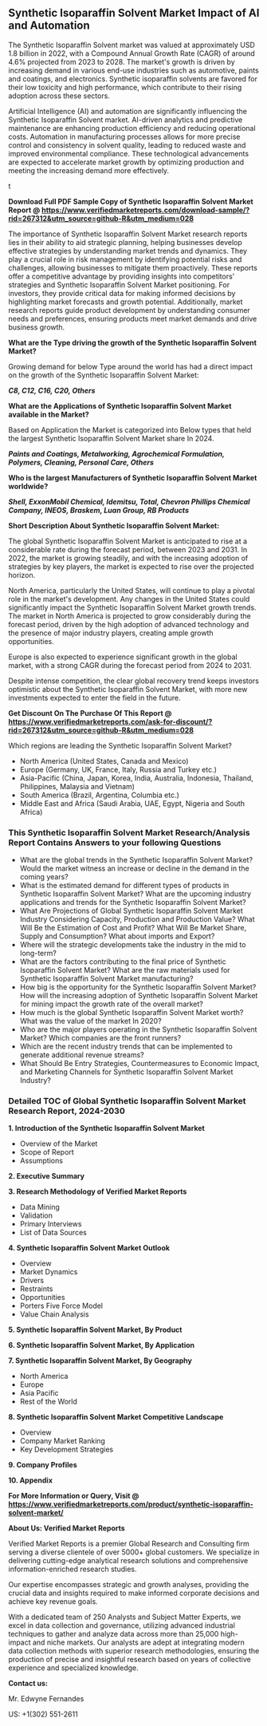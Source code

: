 <h2>Synthetic Isoparaffin Solvent Market Impact of AI and Automation</h2><p>The Synthetic Isoparaffin Solvent market was valued at approximately USD 1.8 billion in 2022, with a Compound Annual Growth Rate (CAGR) of around 4.6% projected from 2023 to 2028. The market's growth is driven by increasing demand in various end-use industries such as automotive, paints and coatings, and electronics. Synthetic isoparaffin solvents are favored for their low toxicity and high performance, which contribute to their rising adoption across these sectors.</p><p>Artificial Intelligence (AI) and automation are significantly influencing the Synthetic Isoparaffin Solvent market. AI-driven analytics and predictive maintenance are enhancing production efficiency and reducing operational costs. Automation in manufacturing processes allows for more precise control and consistency in solvent quality, leading to reduced waste and improved environmental compliance. These technological advancements are expected to accelerate market growth by optimizing production and meeting the increasing demand more effectively.</p>t</p><p id="" class=""><strong>Download Full PDF Sample Copy of Synthetic Isoparaffin Solvent Market Report @ <a href="https://www.verifiedmarketreports.com/download-sample/?rid=267312&utm_source=github-R&utm_medium=028" target="_blank">https://www.verifiedmarketreports.com/download-sample/?rid=267312&utm_source=github-R&utm_medium=028</a></strong></p><p>The importance of&nbsp;Synthetic Isoparaffin Solvent Market research reports lies in their ability to aid strategic planning, helping businesses develop effective strategies by understanding market trends and dynamics. They play a crucial role in risk management by identifying potential risks and challenges, allowing businesses to mitigate them proactively. These reports offer a competitive advantage by providing insights into competitors' strategies and Synthetic Isoparaffin Solvent Market positioning. For investors, they provide critical data for making informed decisions by highlighting market forecasts and growth potential. Additionally, market research reports guide product development by understanding consumer needs and preferences, ensuring products meet market demands and drive business growth.</p><p><strong>What are the&nbsp;Type driving the growth of the Synthetic Isoparaffin Solvent Market?</strong></p><p id="" class="">Growing demand for below Type around the world has had a direct impact on the growth of the Synthetic Isoparaffin Solvent Market:</p><em><strong>C8, C12, C16, C20, Others</strong></em></p><strong>What are the&nbsp;Applications&nbsp;of Synthetic Isoparaffin Solvent Market available in the Market?</strong></p><p id="" class="">Based on Application the Market is categorized into Below types that held the largest Synthetic Isoparaffin Solvent Market share In 2024.</p><em><strong>Paints and Coatings, Metalworking, Agrochemical Formulation, Polymers, Cleaning, Personal Care, Others</strong></em></p><strong>Who is the largest Manufacturers of Synthetic Isoparaffin Solvent Market worldwide?</strong></p><p><em><strong>Shell, ExxonMobil Chemical, Idemitsu, Total, Chevron Phillips Chemical Company, INEOS, Braskem, Luan Group, RB Products</strong></em></p><p id="" class=""><strong>Short Description About Synthetic Isoparaffin Solvent Market:</strong></p><p>The global Synthetic Isoparaffin Solvent Market is anticipated to rise at a considerable rate during the forecast period, between 2023 and 2031. In 2022, the market is growing steadily, and with the increasing adoption of strategies by key players, the market is expected to rise over the projected horizon.</p><p>North America, particularly the United States, will continue to play a pivotal role in the market's development. Any changes in the United States could significantly impact the Synthetic Isoparaffin Solvent Market growth trends. The market in North America is projected to grow considerably during the forecast period, driven by the high adoption of advanced technology and the presence of major industry players, creating ample growth opportunities.</p><p>Europe is also expected to experience significant growth in the global market, with a strong CAGR during the forecast period from 2024 to 2031.</p><p>Despite intense competition, the clear global recovery trend keeps investors optimistic about the Synthetic Isoparaffin Solvent Market, with more new investments expected to enter the field in the future.</p><p id="" class=""><strong>Get Discount On The Purchase Of This Report @ <a href="https://www.verifiedmarketreports.com/ask-for-discount/?rid=267312&utm_source=github-R&utm_medium=028" target="_blank">https://www.verifiedmarketreports.com/ask-for-discount/?rid=267312&utm_source=github-R&utm_medium=028</a></strong></p>Which regions are leading the Synthetic Isoparaffin Solvent Market?</p><ul><li>North America (United States, Canada and Mexico)</li><li>Europe (Germany, UK, France, Italy, Russia and Turkey etc.)</li><li>Asia-Pacific (China, Japan, Korea, India, Australia, Indonesia, Thailand, Philippines, Malaysia and Vietnam)</li><li>South America (Brazil, Argentina, Columbia etc.)</li><li>Middle East and Africa (Saudi Arabia, UAE, Egypt, Nigeria and South Africa)</li></ul><h3 id="" class="">This Synthetic Isoparaffin Solvent Market Research/Analysis Report Contains Answers to your following Questions</h3><ul><li>What are the global trends in the Synthetic Isoparaffin Solvent Market? Would the market witness an increase or decline in the demand in the coming years?</li><li>What is the estimated demand for different types of products in Synthetic Isoparaffin Solvent Market? What are the upcoming industry applications and trends for the Synthetic Isoparaffin Solvent Market?</li><li>What Are Projections of Global Synthetic Isoparaffin Solvent Market Industry Considering Capacity, Production and Production Value? What Will Be the Estimation of Cost and Profit? What Will Be Market Share, Supply and Consumption? What about imports and Export?</li><li>Where will the strategic developments take the industry in the mid to long-term?</li><li>What are the factors contributing to the final price of Synthetic Isoparaffin Solvent Market? What are the raw materials used for Synthetic Isoparaffin Solvent Market manufacturing?</li><li>How big is the opportunity for the Synthetic Isoparaffin Solvent Market? How will the increasing adoption of Synthetic Isoparaffin Solvent Market for mining impact the growth rate of the overall market?</li><li>How much is the global Synthetic Isoparaffin Solvent Market worth? What was the value of the market In 2020?</li><li>Who are the major players operating in the Synthetic Isoparaffin Solvent Market? Which companies are the front runners?</li><li>Which are the recent industry trends that can be implemented to generate additional revenue streams?</li><li>What Should Be Entry Strategies, Countermeasures to Economic Impact, and Marketing Channels for Synthetic Isoparaffin Solvent Market Industry?</li></ul><h3 id="" class="">Detailed TOC of Global Synthetic Isoparaffin Solvent Market Research Report, 2024-2030</h3><p id="" class=""><strong>1. Introduction of the Synthetic Isoparaffin Solvent Market</strong></p><ul><li>Overview of the Market</li><li>Scope of Report</li><li>Assumptions</li></ul><p id="" class=""><strong>2. Executive Summary</strong></p><p id="" class=""><strong>3. Research Methodology of Verified Market Reports</strong></p><ul><li>Data Mining</li><li>Validation</li><li>Primary Interviews</li><li>List of Data Sources</li></ul><p id="" class=""><strong>4. Synthetic Isoparaffin Solvent Market Outlook</strong></p><ul><li>Overview</li><li>Market Dynamics</li><li>Drivers</li><li>Restraints</li><li>Opportunities</li><li>Porters Five Force Model</li><li>Value Chain Analysis</li></ul><p id="" class=""><strong>5. Synthetic Isoparaffin Solvent Market, By Product</strong></p><p id="" class=""><strong>6. Synthetic Isoparaffin Solvent Market, By Application</strong></p><p id="" class=""><strong>7. Synthetic Isoparaffin Solvent Market, By Geography</strong></p><ul><li>North America</li><li>Europe</li><li>Asia Pacific</li><li>Rest of the World</li></ul><p id="" class=""><strong>8. Synthetic Isoparaffin Solvent Market Competitive Landscape</strong></p><ul><li>Overview</li><li>Company Market Ranking</li><li>Key Development Strategies</li></ul><p id="" class=""><strong>9. Company Profiles</strong></p><p id="" class=""><strong>10. Appendix</strong></p><p id="" class=""><strong>For More Information or Query, Visit @ <a href="https://www.verifiedmarketreports.com/product/synthetic-isoparaffin-solvent-market/" target="_blank">https://www.verifiedmarketreports.com/product/synthetic-isoparaffin-solvent-market/</a></strong></p><p id="" class=""><strong>About Us: Verified Market Reports</strong></p><p id="" class="">Verified Market Reports is a premier Global Research and Consulting firm serving a diverse clientele of over 5000+ global customers. We specialize in delivering cutting-edge analytical research solutions and comprehensive information-enriched research studies.</p><p id="" class="">Our expertise encompasses strategic and growth analyses, providing the crucial data and insights required to make informed corporate decisions and achieve key revenue goals.</p><p id="" class="">With a dedicated team of 250 Analysts and Subject Matter Experts, we excel in data collection and governance, utilizing advanced industrial techniques to gather and analyze data across more than 25,000 high-impact and niche markets. Our analysts are adept at integrating modern data collection methods with superior research methodologies, ensuring the production of precise and insightful research based on years of collective experience and specialized knowledge.</p><p id="" class=""><strong>Contact us:</strong></p><p id="" class="">Mr. Edwyne Fernandes</p><p id="" class="">US: +1(302) 551-2611</p>